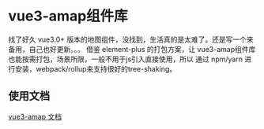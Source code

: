 # vue3-amap组件库
  找了好久 vue3.0+ 版本的地图组件，没找到，生活真的是太难了。还是写一个来备用，自己也好更新。。。
借鉴 element-plus 的打包方案，让 vue3-amap组件库也能按需打包，场景所限，一般不用于js引入直接使用，所以
通过 npm/yarn 进行安装，webpack/rollup来支持很好的tree-shaking。

## 使用文档
[vue3-amap 文档](http://121.5.161.224:8001/)
